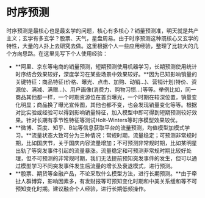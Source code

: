 # 时序预测

时序预测是最核心也是最玄学的问题，核心有多核心？销量预测准，明天就是共产主义；玄学有多玄学？股票、天气，星盘周易。由于时序预测这种既核心又玄学的特性，大量的人扑上去研究去做。这里根据个人一些应用经验，整理了比较大的几个方向思路。在这里先写下个人使用经验：

* **阿里、京东等电商的销量预测，短期预测使用机器学习，长期预测使用统计时序结合效果较好，深度学习在某些场景中效果较好。**因为已知影响销量的关键特征：商品特征\(价格、曝光、点击、加购、动销...\)、营销计划\(特价、资源位、满减、满赠...\)、用户画像\(消费力、购物习惯...\)等等。举例比如，同一商品其他都一样，一个时期资源位在首页曝光，一个时期在较深位置，销量变化明显；商品换了曝光宣传图，其他也都不变，也会发现销量变化等等。根据对比实验或经验可以得到影响销量特征，加入模型中即可得到短期预测较好效果。针对长期有季节性特征等测试Holt-Winters等时序模型效果较优。
* **微博、百度、知乎、B站等信息获取平台的流量预测，均值模型加模式学习。**流量状态大致可分为三种情况：常规时期，流量稳定；可预测非常规时期，比如国庆节，关于国庆内容流量增加；不可预测非常规时期，比如某明星出轨了等突发事件引起的流量暴涨。流量稳定和可预测非常规时期比较好处理，但不可预测的非常规时期，我们无法提前预知突发事件的发生，但可以通过模型学习不同突发事件发生后流量的增长及衰退模式，进行预测。
* **股票、期货等金融产品，不论采取什么模型方法，进行长期预测。**由于牵扯人群博弈，影响因素多，有发财报等可预知变化时期和中美关系缓和等不可预知变化时期。建议融合个人经验，进行长期低频操作。


